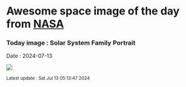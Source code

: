 
# Awesome space image of the day from [NASA](https://api.nasa.gov/)

### Today image : Solar System Family Portrait
Date : 2024-07-13

![](https://apod.nasa.gov/apod/image/2407/ssportrait_vg1.jpg)

<small>Latest update : Sat Jul 13 05:13:47 2024</small>
        